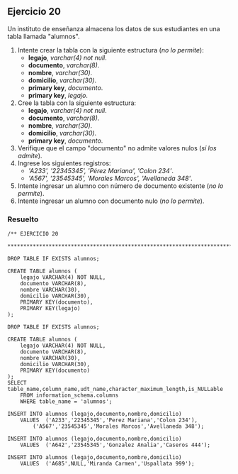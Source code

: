 ## Ejercicio 20

Un instituto de enseñanza almacena los datos de sus estudiantes en una tabla llamada "alumnos".

1. Intente crear la tabla con la siguiente estructura (*no lo permite*):
	* **legajo**, *varchar(4) not null*.
	* **documento**, *varchar(8)*.
	* **nombre**, *varchar(30)*.
	* **domicilio**, *varchar(30)*.
	* **primary key**, *documento*.
	* **primary key**, *legajo*.
2. Cree la tabla con la siguiente estructura:
	* **legajo**, *varchar(4) not null*.
	* **documento**, *varchar(8)*.
	* **nombre**, *varchar(30)*.
	* **domicilio**, *varchar(30)*.
	* **primary key**, *documento*.
3. Verifique que el campo "documento" no admite valores nulos (*sí los admite*).
4. Ingrese los siguientes registros:
	* *'A233', '22345345', 'Pérez Mariana', 'Colon 234'*.
	* *'A567', '23545345', 'Morales Marcos', 'Avellaneda 348'*.
5. Intente ingresar un alumno con número de documento existente (*no lo permite*).
6. Intente ingresar un alumno con documento nulo (*no lo permite*).


### Resuelto	
``` 			
/** EJERCICIO 20
 ******************************************************************************/

DROP TABLE IF EXISTS alumnos;

CREATE TABLE alumnos (
	legajo VARCHAR(4) NOT NULL,
	documento VARCHAR(8),
	nombre VARCHAR(30),
	domicilio VARCHAR(30),
	PRIMARY KEY(documento),
	PRIMARY KEY(legajo)
);

DROP TABLE IF EXISTS alumnos;

CREATE TABLE alumnos (
	legajo VARCHAR(4) NOT NULL,
	documento VARCHAR(8),
	nombre VARCHAR(30),
	domicilio VARCHAR(30),
	PRIMARY KEY(documento)
);
SELECT table_name,column_name,udt_name,character_maximum_length,is_NULLable 
	FROM information_schema.columns 
	WHERE table_name = 'alumnos';
	
INSERT INTO alumnos (legajo,documento,nombre,domicilio)
	VALUES	('A233','22345345','Perez Mariana','Colon 234'),
		('A567','23545345','Morales Marcos','Avellaneda 348');
		
INSERT INTO alumnos (legajo,documento,nombre,domicilio)
	VALUES	('A642','23545345','Gonzalez Analia','Caseros 444');
	
INSERT INTO alumnos (legajo,documento,nombre,domicilio)
	VALUES	('A685',NULL,'Miranda Carmen','Uspallata 999');


``` 			

